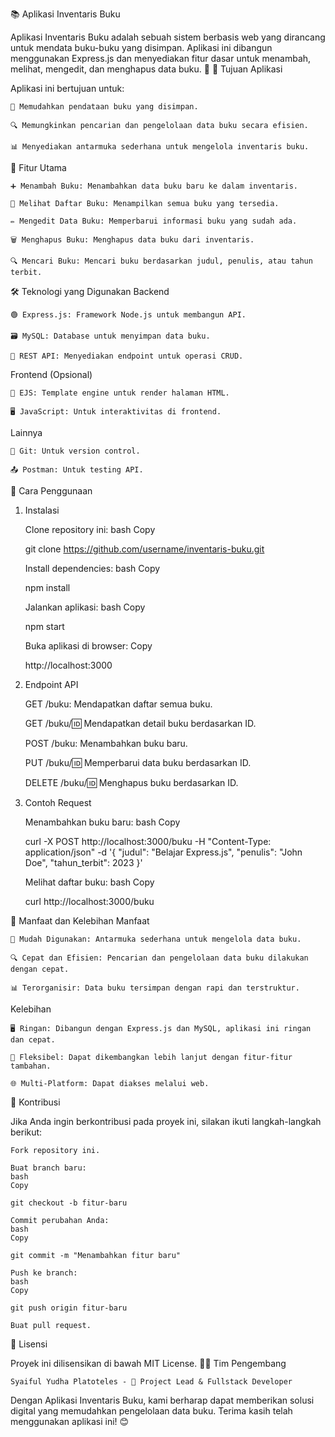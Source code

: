 📚 Aplikasi Inventaris Buku

Aplikasi Inventaris Buku adalah sebuah sistem berbasis web yang dirancang untuk mendata buku-buku yang disimpan. Aplikasi ini dibangun menggunakan Express.js dan menyediakan fitur dasar untuk menambah, melihat, mengedit, dan menghapus data buku. 🚀
🎯 Tujuan Aplikasi

Aplikasi ini bertujuan untuk:

    📂 Memudahkan pendataan buku yang disimpan.

    🔍 Memungkinkan pencarian dan pengelolaan data buku secara efisien.

    📊 Menyediakan antarmuka sederhana untuk mengelola inventaris buku.

🌟 Fitur Utama

    ➕ Menambah Buku: Menambahkan data buku baru ke dalam inventaris.

    📄 Melihat Daftar Buku: Menampilkan semua buku yang tersedia.

    ✏️ Mengedit Data Buku: Memperbarui informasi buku yang sudah ada.

    🗑️ Menghapus Buku: Menghapus data buku dari inventaris.

    🔍 Mencari Buku: Mencari buku berdasarkan judul, penulis, atau tahun terbit.

🛠️ Teknologi yang Digunakan
Backend

    🟢 Express.js: Framework Node.js untuk membangun API.

    🗃️ MySQL: Database untuk menyimpan data buku.

    🔗 REST API: Menyediakan endpoint untuk operasi CRUD.

Frontend (Opsional)

    🎨 EJS: Template engine untuk render halaman HTML.

    🖥️ JavaScript: Untuk interaktivitas di frontend.

Lainnya

    🐙 Git: Untuk version control.

    📤 Postman: Untuk testing API.

🚀 Cara Penggunaan
1. Instalasi

    Clone repository ini:
    bash
    Copy

    git clone https://github.com/username/inventaris-buku.git

    Install dependencies:
    bash
    Copy

    npm install

    Jalankan aplikasi:
    bash
    Copy

    npm start

    Buka aplikasi di browser:
    Copy

    http://localhost:3000

2. Endpoint API

    GET /buku: Mendapatkan daftar semua buku.

    GET /buku/:id: Mendapatkan detail buku berdasarkan ID.

    POST /buku: Menambahkan buku baru.

    PUT /buku/:id: Memperbarui data buku berdasarkan ID.

    DELETE /buku/:id: Menghapus buku berdasarkan ID.

3. Contoh Request

    Menambahkan buku baru:
    bash
    Copy

    curl -X POST http://localhost:3000/buku -H "Content-Type: application/json" -d '{
      "judul": "Belajar Express.js",
      "penulis": "John Doe",
      "tahun_terbit": 2023
    }'

    Melihat daftar buku:
    bash
    Copy

    curl http://localhost:3000/buku

🌟 Manfaat dan Kelebihan
Manfaat

    📂 Mudah Digunakan: Antarmuka sederhana untuk mengelola data buku.

    🔍 Cepat dan Efisien: Pencarian dan pengelolaan data buku dilakukan dengan cepat.

    📊 Terorganisir: Data buku tersimpan dengan rapi dan terstruktur.

Kelebihan

    🖥️ Ringan: Dibangun dengan Express.js dan MySQL, aplikasi ini ringan dan cepat.

    🔧 Fleksibel: Dapat dikembangkan lebih lanjut dengan fitur-fitur tambahan.

    🌐 Multi-Platform: Dapat diakses melalui web.

🤝 Kontribusi

Jika Anda ingin berkontribusi pada proyek ini, silakan ikuti langkah-langkah berikut:

    Fork repository ini.

    Buat branch baru:
    bash
    Copy

    git checkout -b fitur-baru

    Commit perubahan Anda:
    bash
    Copy

    git commit -m "Menambahkan fitur baru"

    Push ke branch:
    bash
    Copy

    git push origin fitur-baru

    Buat pull request.

📜 Lisensi

Proyek ini dilisensikan di bawah MIT License.
👨‍💻 Tim Pengembang

    Syaiful Yudha Platoteles - 🚀 Project Lead & Fullstack Developer

Dengan Aplikasi Inventaris Buku, kami berharap dapat memberikan solusi digital yang memudahkan pengelolaan data buku. Terima kasih telah menggunakan aplikasi ini! 😊
